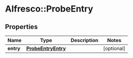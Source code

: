 # Alfresco::ProbeEntry

## Properties
Name | Type | Description | Notes
------------ | ------------- | ------------- | -------------
**entry** | [**ProbeEntryEntry**](ProbeEntryEntry.md) |  | [optional] 


